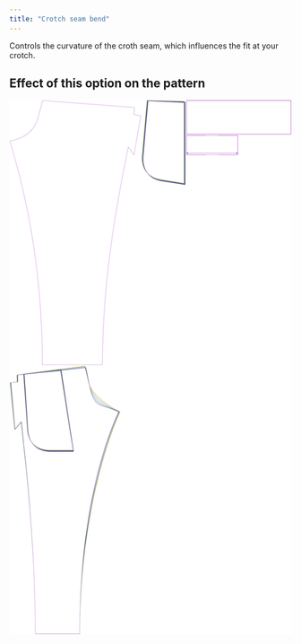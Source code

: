 ```yaml
---
title: "Crotch seam bend"
---
```


Controls the curvature of the croth seam, which influences the fit at your crotch.

## Effect of this option on the pattern

![This image shows the effect of this option by superimposing several variants that have a different value for this option](paco_crotchseamcurvebend_sample.svg "Effect of this option on the pattern")
